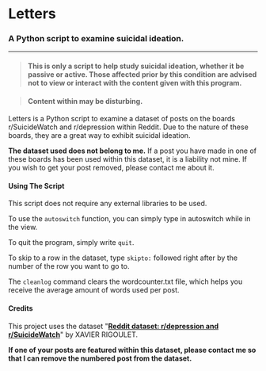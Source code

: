 #  Letters
### A Python script to examine suicidal ideation.

------------

> #### This is only a script to help study suicidal ideation, whether it be passive or active. Those affected prior by this condition are advised not to view or interact with the content given with this program. 

> #### Content within may be disturbing.

Letters is a Python script to examine a dataset of posts on the boards r/SuicideWatch and r/depression within Reddit. Due to the nature of these boards, they are a great way to exhibit suicidal ideation.

**The dataset used does not belong to me.** If a post you have made in one of these boards has been used within this dataset, it is a liability not mine. If you wish to get your post removed, please contact me about it.

#### Using The Script

This script does not require any external libraries to be used. 

To use the `autoswitch` function, you can simply type in autoswitch while in the view.

To quit the program, simply write `quit`.

To skip to a row in the dataset, type `skipto:` followed right after by the number of the row you want to go to.

The `cleanlog` command clears the wordcounter.txt file, which helps you receive the average amount of words used per post. 

#### Credits

This project uses the dataset "**[Reddit dataset: r/depression and r/SuicideWatch](https://www.kaggle.com/datasets/xavrig/reddit-dataset-rdepression-and-rsuicidewatch "Reddit dataset: r/depression and r/SuicideWatch")**" by XAVIER RIGOULET.

**If one of your posts are featured within this dataset, please contact me so that I can remove the numbered post from the dataset.**
